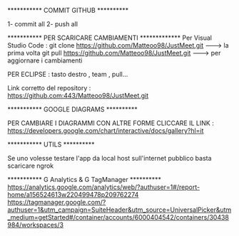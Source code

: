 *********** COMMIT GITHUB **********

1- commit all
2- push all

*********** PER SCARICARE CAMBIAMENTI *************
Per Visual Studio Code :
git clone https://github.com/Matteoo98/JustMeet.git ---> la prima volta
git pull https://github.com/Matteoo98/JustMeet.git  ---> per aggiornare i cambiamenti
 
PER ECLIPSE :
tasto destro , team , pull... 

Link corretto del repository :
https://github.com:443/Matteoo98/JustMeet.git

*********** GOOGLE DIAGRAMS **********

PER CAMBIARE I DIAGRAMMI CON ALTRE FORME CLICCARE IL LINK : https://developers.google.com/chart/interactive/docs/gallery?hl=it

*********** UTILS **********

Se uno volesse testare l'app da local host sull'internet pubblico basta scaricare ngrok 

*********** G Analytics & G TagManager **********
https://analytics.google.com/analytics/web/?authuser=1#/report-home/a156524613w220499478p209762274
https://tagmanager.google.com/?authuser=1&utm_campaign=SuiteHeader&utm_source=UniversalPicker&utm_medium=getStarted#/container/accounts/6000404542/containers/30438984/workspaces/3
